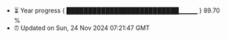 - ⏳ Year progress { ██████████████████████████▁▁▁▁ } 89.70 %
- ⏰ Updated on Sun, 24 Nov 2024 07:21:47 GMT

